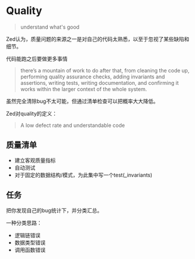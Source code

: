 # Quality

> understand what's good

Zed认为，质量问题的来源之一是对自己的代码太熟悉，以至于忽视了某些缺陷和细节。

代码能跑之后要做更多事情

> there’s a mountain of work to do after that, from cleaning the code up, performing quality assurance checks, adding invariants and assertions, writing tests, writing documentation, and confirming it works within the larger context of the whole system.

虽然完全清除bug不太可能，但通过清单检查可以把概率大大降低。

Zed对quality的定义：

> A low defect rate and understandable code

## 质量清单

* 建立客观质量指标
* 自动测试
* 对于固定的数据结构/模式，为此集中写一个test(_invariants)

## 任务

把你发现自己的bug统计下，并分类汇总。

一种分类思路：

* 逻辑链错误
* 数据类型错误
* 调用函数错误